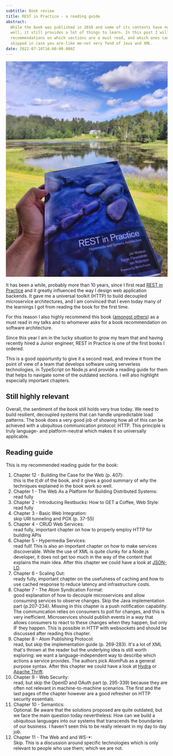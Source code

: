 ```yaml
---
subtitle: Book review
title: REST in Practice - a reading guide
abstract:
  While the book was published in 2010 and some of its contents have not aged
  well, it still provides a lot of things to learn. In this post I will give my
  recommendations on which sections are a must read, and which ones can be
  skipped in case you are-like me-not very fond of Java and XML.
date: 2022-07-16T16:00:00.000Z
---
```


![REST in Practice cover](../media/rest-in-practice.jpeg)

It has been a while, probably more than 10 years, since I first read
[REST in Practice](https://restinpractice.com/) and it greatly influenced the
way I design web application backends. It gave me a universal toolkit (HTTP) to
build decoupled microservice architectures, and I am convinced that I even today
many of the learnings I got from reading the book for the first time.

For this reason I also highly recommend this book
([amongst others](https://github.com/coderbyheart/first-principles/issues/19))
as a must read in my talks and to whomever asks for a book recommendation on
software architecture.

Since this year I am in the lucky situation to grow my team that and having
recently hired a Junior engineer, REST in Practice is one of the first books I
ordered.

This is a good opportunity to give it a second read, and review it from the
point of view of a team that develops software using serverless technologies, in
TypeScript on Node.js and provide a reading guide for them that helps to
navigate some of the outdated sections. I will also highlight especially
important chapters.

## Still highly relevant

Overall, the sentiment of the book still holds very true today. We need to build
resilient, decoupled systems that can handle unpredictable load patterns. The
book does a very good job of showing how all of this can be achieved with a
ubiquitous communication protocol: HTTP. This principle is truly language- and
platform-neutral which makes it so universally applicable.

## Reading guide

This is my recommended reading guide for the book:

1. Chapter 12 - Building the Case for the Web (p. 407):  
   this is the _tl;dr_ of the book, and it gives a good summary of _why_ the
   techniques explained in the book work so well.
1. Chapter 1 - The Web As a Platform for Building Distributed Systems:  
   read fully
1. Chapter 2 - Introducing Restbucks: How to GET a Coffee, Web Style:  
   read fully
1. Chapter 3 - Basic Web Integration:  
   skip URI tunneling and POX (p. 37-55)
1. Chapter 4 - CRUD Web Services:  
   read fully, important chapter on how to properly employ HTTP for building
   APIs
1. Chapter 5 - Hypermedia Services:  
   read full! This is also an important chapter on how to make services
   discoverable. While the use of XML is quite clunky for a Node.js developer,
   it does not get too much in the way of the content that explains the main
   idea. After this chapter we could have a look at
   [JSON-LD](https://json-ld.org/).
1. Chapter 6 - Scaling Out:  
   ready fully, important chapter on the usefulness of caching and how to use
   cached response to reduce latency and infrastructure costs.
1. Chapter 7 - The Atom Syndication Format:  
   good explanation of how to decouple microservices and allow consuming
   services to observe changes. Skip the Java implementation part (p.207-234).
   Missing in this chapter is a push notification capability. The communication
   relies on consumers to poll for changes, and this is very inefficient.
   Microservices should publish events in a way that allows consumers to react
   to these changes when they happen, but only IF they happen. This is possible
   in HTTP with websockets and should be discussed after reading this chapter.
1. Chapter 8 - Atom Publishing Protocol:  
   read, but skip the implementation guide (p. 269-283). It's a lot of XML
   that's thrown at the reader but the underlying idea is still worth exploring:
   we want a language-independent way to describe which actions a service
   provides. The authors pick AtomPub as a general purpose syntax. After this
   chapter we could have a look at
   [Hydra](https://www.markus-lanthaler.com/hydra/) or
   [Apache Thrift](https://thrift.apache.org/).
1. Chapter 9 - Web Security:  
   read, but skip the OpenID and OAuth part (p. 295-339) because they are often
   not relevant in machine-to-machine scenarios. The first and the last pages of
   the chapter however are a good refresher on HTTP security essentials.
1. Chapter 10 - Semantics:  
   Optional. Be aware that the solutions proposed are quite outdated, but we
   face the main question today nevertheless: How can we build a ubiquitous
   languages into our systems that transcends the boundaries of our business. I
   haven't seen this to be really relevant in my day to day job.
1. Chapter 11 - The Web and and WS-\*:  
   Skip. This is a discussion around specific technologies which is only
   relevant to people who use them; which we are not.
